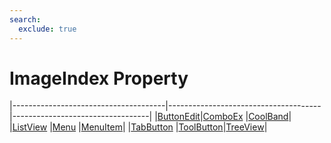 ```yaml
---
search:
  exclude: true
---
```


<h1 class="heading"><span class="name">ImageIndex Property</span></h1>

|--------------------------------------|--------------------------------------|----------------------------------|
|[ButtonEdit](../objects/buttonedit.md)|[ComboEx](../objects/comboex.md)      |[CoolBand](../objects/coolband.md)|
|[ListView](../objects/listview.md)    |[Menu](../objects/menu.md)            |[MenuItem](../objects/menuitem.md)|
|[TabButton](../objects/tabbutton.md)  |[ToolButton](../objects/toolbutton.md)|[TreeView](../objects/treeview.md)|

